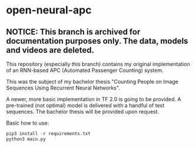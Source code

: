 # open-neural-apc

## NOTICE: This branch is archived for documentation purposes only. The data, models and videos are deleted.

This repository (especially this branch) contains my original implementation of an RNN-based APC (Automated Passenger Counting) system.

This was the subject of my bachelor thesis "Counting People on Image Sequences Using Recurrent Neural Networks".

A newer, more basic implementation in TF 2.0 is going to be provided. A pre-trained (not optimal) model is delivered with a handful of test sequences. The bachelor thesis will be provided upon request.

Basic how to use:

```python
pip3 install -r requirements.txt
python3 main.py
```
